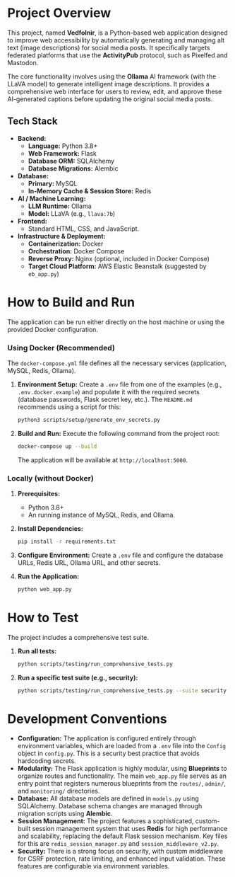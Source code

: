 # Project Overview

This project, named **Vedfolnir**, is a Python-based web application designed to improve web accessibility by automatically generating and managing alt text (image descriptions) for social media posts. It specifically targets federated platforms that use the **ActivityPub** protocol, such as Pixelfed and Mastodon.

The core functionality involves using the **Ollama** AI framework (with the LLaVA model) to generate intelligent image descriptions. It provides a comprehensive web interface for users to review, edit, and approve these AI-generated captions before updating the original social media posts.

## Tech Stack

- **Backend:**
    - **Language:** Python 3.8+
    - **Web Framework:** Flask
    - **Database ORM:** SQLAlchemy
    - **Database Migrations:** Alembic
- **Database:**
    - **Primary:** MySQL
    - **In-Memory Cache & Session Store:** Redis
- **AI / Machine Learning:**
    - **LLM Runtime:** Ollama
    - **Model:** LLaVA (e.g., `llava:7b`)
- **Frontend:**
    - Standard HTML, CSS, and JavaScript.
- **Infrastructure & Deployment:**
    - **Containerization:** Docker
    - **Orchestration:** Docker Compose
    - **Reverse Proxy:** Nginx (optional, included in Docker Compose)
    - **Target Cloud Platform:** AWS Elastic Beanstalk (suggested by `eb_app.py`)

# How to Build and Run

The application can be run either directly on the host machine or using the provided Docker configuration.

### Using Docker (Recommended)

The `docker-compose.yml` file defines all the necessary services (application, MySQL, Redis, Ollama).

1.  **Environment Setup:**
    Create a `.env` file from one of the examples (e.g., `.env.docker.example`) and populate it with the required secrets (database passwords, Flask secret key, etc.). The `README.md` recommends using a script for this:
    ```bash
    python3 scripts/setup/generate_env_secrets.py
    ```

2.  **Build and Run:**
    Execute the following command from the project root:
    ```bash
    docker-compose up --build
    ```
    The application will be available at `http://localhost:5000`.

### Locally (without Docker)

1.  **Prerequisites:**
    - Python 3.8+
    - An running instance of MySQL, Redis, and Ollama.

2.  **Install Dependencies:**
    ```bash
    pip install -r requirements.txt
    ```

3.  **Configure Environment:**
    Create a `.env` file and configure the database URLs, Redis URL, Ollama URL, and other secrets.

4.  **Run the Application:**
    ```bash
    python web_app.py
    ```

# How to Test

The project includes a comprehensive test suite.

1.  **Run all tests:**
    ```bash
    python scripts/testing/run_comprehensive_tests.py
    ```

2.  **Run a specific test suite (e.g., security):**
    ```bash
    python scripts/testing/run_comprehensive_tests.py --suite security
    ```

# Development Conventions

-   **Configuration:** The application is configured entirely through environment variables, which are loaded from a `.env` file into the `Config` object in `config.py`. This is a security best practice that avoids hardcoding secrets.
-   **Modularity:** The Flask application is highly modular, using **Blueprints** to organize routes and functionality. The main `web_app.py` file serves as an entry point that registers numerous blueprints from the `routes/`, `admin/`, and `monitoring/` directories.
-   **Database:** All database models are defined in `models.py` using SQLAlchemy. Database schema changes are managed through migration scripts using **Alembic**.
-   **Session Management:** The project features a sophisticated, custom-built session management system that uses **Redis** for high performance and scalability, replacing the default Flask session mechanism. Key files for this are `redis_session_manager.py` and `session_middleware_v2.py`.
-   **Security:** There is a strong focus on security, with custom middleware for CSRF protection, rate limiting, and enhanced input validation. These features are configurable via environment variables.
